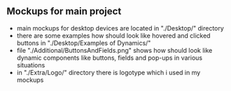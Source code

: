 ## Mockups for main project
* main mockups for desktop devices are located in "./Desktop/" directory
* there are some examples how should look like hovered and clicked buttons in "./Desktop/Examples of Dynamics/" 
* file "./Additional/ButtonsAndFields.png" shows how should look like dynamic components like buttons, fields and pop-ups in various situations
* in "./Extra/Logo/" directory there is logotype which i used in my mockups